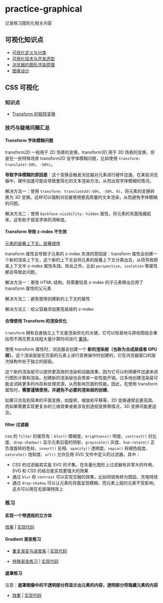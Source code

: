 # practice-graphical

记录练习图形化相关内容

## 可视化知识点

- [可视化定义与分类](https://github.com/XieZongChen/review-notes/blob/main/Graphics.mm.md#%E5%8F%AF%E8%A7%86%E5%8C%96%E5%AE%9A%E4%B9%89%E4%B8%8E%E5%88%86%E7%B1%BB)
- [可视化技术与开发选型](https://github.com/XieZongChen/review-notes/blob/main/Graphics.mm.md#%E5%8F%AF%E8%A7%86%E5%8C%96%E6%8A%80%E6%9C%AF%E4%B8%8E%E5%BC%80%E5%8F%91%E9%80%89%E5%9E%8B)
- [浏览器的图形渲染原理](https://github.com/XieZongChen/review-notes/blob/main/Graphics.mm.md#%E6%B5%8F%E8%A7%88%E5%99%A8%E7%9A%84%E5%9B%BE%E5%BD%A2%E6%B8%B2%E6%9F%93%E5%8E%9F%E7%90%86)
- [图表设计](https://github.com/XieZongChen/review-notes/blob/main/Graphics.mm.md#%E5%9B%BE%E8%A1%A8%E8%AE%BE%E8%AE%A1)

## CSS 可视化

### 知识点

- [Transform 的矩阵变换](https://github.com/XieZongChen/review-notes/blob/main/Graphics.mm.md#transform-%E7%9A%84%E7%9F%A9%E9%98%B5%E5%8F%98%E6%8D%A2md-%E6%9F%A5%E7%9C%8B%E8%BD%AF%E4%BB%B6%E9%9C%80%E8%A6%81%E6%94%AF%E6%8C%81-latex)

### 技巧与疑难问题汇总

#### Transform 字体模糊问题

transform2D 一般用于 2D 场景的变换，transform3D 用于 3D 场景的变换，但是在一些特殊场景 transform2D 会字体模糊问题，比如使用 `transform: translate(-50%, -50%)`。

**导致字体模糊的原因是**：这个变换会触发浏览器对元素进行硬件加速。在某些浏览器中，硬件加速可能会导致更简化的文本渲染方法，从而出现字体模糊的情况。

解决方法一：使用 `transform: translate3d(-50%, -50%, 0)`，将元素的变换转换为 3D 变换。这样可以强制浏览器使用更高质量的文本渲染，从而避免字体模糊的问题。

解决方法二：使用 `backface-visibility: hidden` 属性，将元素的背面隐藏起来，这有助于提高字体的清晰度。

#### Transform 导致 z-index 不生效

[元素的层叠上下文、层叠顺序](https://github.com/XieZongChen/review-notes/blob/main/CSS.mm.md#%E5%85%83%E7%B4%A0%E7%9A%84%E5%B1%82%E5%8F%A0%E4%B8%8A%E4%B8%8B%E6%96%87%E5%B1%82%E5%8F%A0%E9%A1%BA%E5%BA%8F)

transform 属性会导致子元素的 z-index 失效的原因是：transform 属性会创建一个新的渲染上下文，这个新的上下文会将元素的层叠上下文分离出去，从而导致原来上下文中 z-index 属性失效。除此之外，比如 `perspective`、`isolation` 等属性都会导致此问题。

解决方法一：更改 HTML 结构，将需要较高 z-index 的子元素移出应用了 transform 属性的父元素

解决方法二：避免使用创建新的上下文的属性

解决方法三：给父容器添加更高层级的 z-index

#### 合理使用 Transform 的渲染优化

`transform` 拥有自身独立上下文是渲染优化的关键，它可以轻易地与原视图组合重绘而不用花费主线程大量计算时间进行 [重排](https://github.com/XieZongChen/review-notes/blob/main/Browser.mm.md#%E9%87%8D%E6%8E%92)。

使用 transform 属性时，浏览器会创建一个 **新的渲染层（也称为合成层或者 GPU 层）**。这个渲染层是在页面的元素上进行变换操作时创建的，它在浏览器窗口的层次结构中处于独立的层级。

这个新的渲染层可以提供更高效的渲染和动画效果，因为它可以利用硬件加速来进行图形计算和渲染。创建新的渲染层也会带来一些性能开销。过多地创建渲染层可能会消耗更多的内存和处理资源，从而影响页面的性能。因此，在使用 transform 属性时，**需要谨慎使用，并避免不必要的渲染层的创建**。

如果只涉及到简单的平面变换，如旋转、缩放和平移等，2D 变换通常会更高效。而如果需要实现更复杂的三维效果或者涉及到透视变换等情况，3D 变换可能更适合。

#### filter 过滤器

css 的 `filter` 的属性有：`blur()` 模糊度、`brightness()` 明度、`contrast()` 对比度、`drop-shadow()` 显示元素后面的阴影、`grayscale()` 灰度、`hue-rotate()` 正负值旋转的色轮、`invert()` 反相、`opacity()` 透明度、`sepia()` 棕褐色程度、`saturate()` 饱和度、`url()` 允许应用 SVG 文件中定义的过滤器，其中：

- CSS 的过滤器其实是 SVG 的子集，在矢量化图形上过滤器有非常大的作用，SVG 和 CSS 的结合能实现更强大的效果
- 通过 `blur` 和 `contrast` 可以实现交融的效果，比如将锐角转为圆弧、充电特效
- 通过 `drop-shadow` 可以让元素的背面呈现模糊，而元素上层的元素不受影响，这点可以用在毛玻璃特效上

### 练习

#### 实现一个带透视的立方体

[效果](https://xiezongchen.github.io/practice-graphical/cube) | [实现代码](https://github.com/XieZongChen/practice-graphical/blob/main/cube.html)

#### Gradient 渐变练习

- [重复渐变与进度条](https://xiezongchen.github.io/practice-graphical/progress) | [实现代码](https://github.com/XieZongChen/practice-graphical/blob/main/progress.html)

- [特殊渐变练习](https://xiezongchen.github.io/practice-graphical/specific-gradient) | [实现代码](https://github.com/XieZongChen/practice-graphical/blob/main/specific-gradient.html)

#### 遮罩练习

注意：**遮罩图像中的不透明部分将显示出元素的内容，透明部分将隐藏元素的内容**

- [效果](https://xiezongchen.github.io/practice-graphical/mask) | [实现代码](https://github.com/XieZongChen/practice-graphical/blob/main/mask.html)